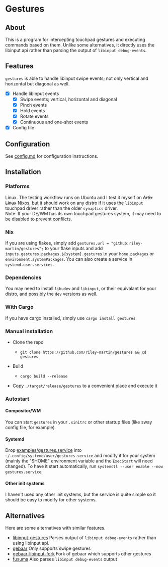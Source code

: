 # Gestures
## About
This is a program for intercepting touchpad gestures and executing commands based on them.
Unlike some alternatives, it directly uses the libinput api rather than parsing the output
of `libinput debug-events`.

## Features
`gestures` is able to handle libinput swipe events; not only vertical and horizontal but diagonal
as well.
- [x] Handle libinput events
  - [x] Swipe events; vertical, horizontal and diagonal
  - [x] Pinch events
  - [x] Hold events
  - [x] Rotate events
  - [x] Continuous and one-shot events
- [x] Config file

## Configuration
See [config.md](./config.md) for configuration instructions.

## Installation
### Platforms
Linux. The testing workflow runs on Ubuntu and I test it myself on ~~Artix Linux~~ Nixos, but it should work on any distro if it uses the
`libinput` touchpad driver rather than the older `synaptics` driver.  
Note: If your DE/WM has its own touchpad gestures system, it may need to be disabled to
prevent conflicts.
### Nix
If you are using flakes, simply add `gestures.url = "github:riley-martin/gestures";` to your flake inputs
and add `inputs.gestures.packages.${system}.gestures` to your `home.packages` or `environment.systemPackages`. You can also create a service in
`systemd.user.services`.

### Dependencies
You may need to install `libudev` and `libinput`, or their equivalant for your distro, and possibly the `dev` versions as well.

### With Cargo
If you have cargo installed, simply use `cargo install gestures`

### Manual installation
- Clone the repo
  - `git clone https://github.com/riley-martin/gestures && cd gestures`

- Build
  - `cargo build --release`

- Copy `./target/release/gestures` to a convenient place and execute it

### Autostart
#### Compositor/WM
You can start `gestures` in your `.xinitrc` or other startup files (like sway config file, for example)

#### Systemd
Drop [examples/gestures.service](./examples/gestures.service) into `~/.config/systemd/user/gestures.service`
and modify it for your system (mainly the "$HOME" environment variable and the `ExecStart` will need changed).
To have it start automatically, run `systemctl --user enable --now gestures.service`.

#### Other init systems
I haven't used any other init systems, but the service is quite simple so it should be easy to modify
for other systems.

## Alternatives
Here are some alternatives with similar features.

- [libinput-gestures](https://github.com/bulletmark/libinput-gestures)
Parses output of `libinput debug-events` rather than using libinput api.
- [gebaar](https://github.com/Coffee2CodeNL/gebaar-libinput)
Only supports swipe gestures
- [gebaar-libinput-fork](https://github.com/osleg/gebaar-libinput-fork)
Fork of gebaar which supports other gestures
- [fusuma](https://github.com/iberianpig/fusuma)
Also parses `libinput debug-events` output


